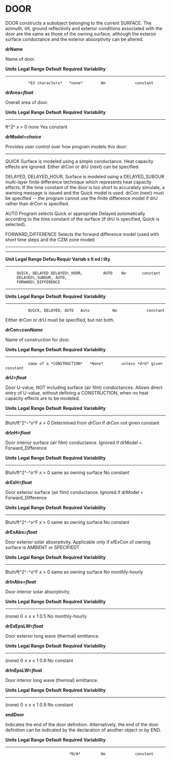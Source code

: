 # DOOR

DOOR constructs a subobject belonging to the current SURFACE. The azimuth, tilt, ground reflectivity and exterior conditions associated with the door are the same as those of the owning surface, although the exterior surface conductance and the exterior absorptivity can be altered.

**drName**

Name of door.

  **Units**   **Legal Range**   **Default**   **Required**   **Variability**
  ----------- ----------------- ------------- -------------- -----------------
              *63 characters*   *none*        No             constant

**drArea=*float***

Overall area of door.

  **Units**   **Legal Range**   **Default**   **Required**   **Variability**
  ----------- ----------------- ------------- -------------- -----------------
  ft^2^       *x* $>$ 0         *none*        Yes            constant

**drModel=*choice***

Provides user control over how program models this door:

  ----------------------------------- -----------------------------------
  QUICK                               Surface is modeled using a simple
                                      conductance. Heat capacity effects
                                      are ignored. Either drCon or drU
                                      (next) can be specified.

  DELAYED, DELAYED\_HOUR,             Surface is modeled using a
  DELAYED\_SUBOUR                     multi-layer finite difference
                                      technique which represents heat
                                      capacity effects. If the time
                                      constant of the door is too short
                                      to accurately simulate, a warning
                                      message is issued and the Quick
                                      model is used. drCon (next) must be
                                      specified -- the program cannot use
                                      the finite difference model if drU
                                      rather than drCon is specified.

  AUTO                                Program selects Quick or
                                      appropriate Delayed automatically
                                      according to the time constant of
                                      the surface (if drU is specified,
                                      Quick is selected).

  FORWARD\_DIFFERENCE                 Selects the forward difference
                                      model (used with short time steps
                                      and the CZM zone model)
  ----------------------------------- -----------------------------------

  ----------------------------------------------------------------------
  **Unit **Legal Range**                       **Defau **Requir **Variab
  s**                                          lt**    ed**     i lity**
  ------ ------------------------------------- ------- -------- --------
         QUICK, DELAYED DELAYED\_HOUR,         AUTO    No       constant
         DELAYED\_SUBOUR, AUTO,                                 
         FORWARD\_DIFFERENCE                                    
  ----------------------------------------------------------------------

  **Units**   **Legal Range**        **Default**   **Required**   **Variability**
  ----------- ---------------------- ------------- -------------- -----------------
              QUICK, DELAYED, AUTO   Auto          No             constant

Either drCon or drU must be specified, but not both.

**drCon=*conName***

Name of construction for door.

  **Units**   **Legal Range**            **Default**   **Required**         **Variability**
  ----------- -------------------------- ------------- -------------------- -----------------
              name of a *CONSTRUCTION*   *None*        unless *drU* given   constant

**drU=*float***

Door U-value, NOT including surface (air film) conductances. Allows direct entry of U-value, without defining a CONSTRUCTION, when no heat capacity effects are to be modeled.

  **Units**         **Legal Range**   **Default**               **Required**           **Variability**
  ----------------- ----------------- ------------------------- ---------------------- -----------------
  Btuh/ft^2^-^o^F   *x* $>$ 0         Determined from *drCon*   if *drCon* not given   constant

**drInH=*float***

Door interior surface (air film) conductance. Ignored if drModel = Forward\_Difference

  **Units**         **Legal Range**   **Default**              **Required**   **Variability**
  ----------------- ----------------- ------------------------ -------------- -----------------
  Btuh/ft^2^-^o^F   *x* $>$ 0         same as owning surface   No             constant

**drExH=*float***

Door exterior surface (air film) conductance. Ignored if drModel = Forward\_Difference

  **Units**         **Legal Range**   **Default**              **Required**   **Variability**
  ----------------- ----------------- ------------------------ -------------- -----------------
  Btuh/ft^2^-^o^F   *x* $>$ 0         same as owning surface   No             constant

**drExAbs=*float***

Door exterior solar absorptivity. Applicable only if sfExCon of owning surface is AMBIENT or SPECIFIEDT.

  **Units**         **Legal Range**   **Default**              **Required**   **Variability**
  ----------------- ----------------- ------------------------ -------------- -----------------
  Btuh/ft^2^-^o^F   *x* $>$ 0         same as owning surface   No             monthly-hourly

**drInAbs=*float***

Door interior solar absorptivity.

  **Units**   **Legal Range**       **Default**   **Required**   **Variability**
  ----------- --------------------- ------------- -------------- -----------------
  (none)      0 $\le$ *x* $\le$ 1   0.5           No             monthly-hourly

**drExEpsLW=*float***

Door exterior long wave (thermal) emittance.

  **Units**   **Legal Range**       **Default**   **Required**   **Variability**
  ----------- --------------------- ------------- -------------- -----------------
  (none)      0 $\le$ *x* $\le$ 1   0.9           No             constant

**drInEpsLW=*float***

Door interior long wave (thermal) emittance.

  **Units**   **Legal Range**       **Default**   **Required**   **Variability**
  ----------- --------------------- ------------- -------------- -----------------
  (none)      0 $\le$ *x* $\le$ 1   0.9           No             constant

**endDoor**

Indicates the end of the door definition. Alternatively, the end of the door definition can be indicated by the declaration of another object or by END.

  **Units**   **Legal Range**   **Default**   **Required**   **Variability**
  ----------- ----------------- ------------- -------------- -----------------
                                *N/A*         No             constant


